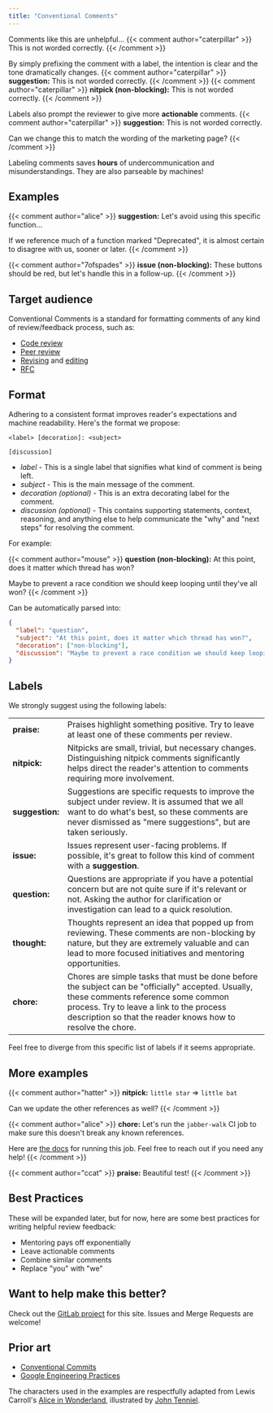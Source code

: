 ```yaml
---
title: "Conventional Comments"
---
```


Comments like this are unhelpful...
{{< comment author="caterpillar" >}}
This is not worded correctly.
{{< /comment >}}

By simply prefixing the comment with a label, the intention is clear and the tone dramatically changes.
{{< comment author="caterpillar" >}}
**suggestion:** This is not worded correctly.
{{< /comment >}}
{{< comment author="caterpillar" >}}
**nitpick (non-blocking):** This is not worded correctly.
{{< /comment >}}

Labels also prompt the reviewer to give more **actionable** comments.
{{< comment author="caterpillar" >}}
**suggestion:** This is not worded correctly.

Can we change this to match the wording of the marketing page?
{{< /comment >}}

Labeling comments saves **hours** of undercommunication and misunderstandings. They are also parseable by machines!

## Examples

{{< comment author="alice" >}}
**suggestion:** Let's avoid using this specific function...

If we reference much of a function marked "Deprecated", it is almost certain to disagree with us, sooner or later.
{{< /comment >}}

{{< comment author="7ofspades" >}}
**issue (non-blocking):** These buttons should be red, but let's handle this in a follow-up.
{{< /comment >}}

## Target audience

Conventional Comments is a standard for formatting comments of any kind of review/feedback process, such as:

- [Code review](https://en.wikipedia.org/wiki/Code_review)
- [Peer review](https://en.wikipedia.org/wiki/Peer_review)
- [Revising](https://en.wikipedia.org/wiki/Revision_(writing)) and [editing](https://en.wikipedia.org/wiki/Editing)
- [RFC](https://en.wikipedia.org/wiki/Request_for_Comments)

## Format

Adhering to a consistent format improves reader's expectations and machine readability.
Here's the format we propose:

```
<label> [decoration]: <subject>

[discussion]
```

- *label* - This is a single label that signifies what kind of comment is being left.
- *subject* - This is the main message of the comment.
- *decoration (optional)* - This is an extra decorating label for the comment.
- *discussion (optional)* - This contains supporting statements, context, reasoning, and anything else to help communicate the "why" and "next steps" for resolving the comment.

For example:

{{< comment author="mouse" >}}
**question (non-blocking):** At this point, does it matter which thread has won?

Maybe to prevent a race condition we should keep looping until they've all won?
{{< /comment >}}

Can be automatically parsed into:

```json
{
  "label": "question",
  "subject": "At this point, does it matter which thread has won?",
  "decoration": ["non-blocking"],
  "discussion": "Maybe to prevent a race condition we should keep looping until they've all won?"
}
```

## Labels

We strongly suggest using the following labels:

|                 |             |
|-----------------|-------------|
| **praise:**     | Praises highlight something positive. Try to leave at least one of these comments per review. |
| **nitpick:**    | Nitpicks are small, trivial, but necessary changes. Distinguishing nitpick comments significantly helps direct the reader's attention to comments requiring more involvement. |
| **suggestion:** | Suggestions are specific requests to improve the subject under review. It is assumed that we all want to do what's best, so these comments are never dismissed as "mere suggestions", but are taken seriously. |
| **issue:**      | Issues represent user-facing problems. If possible, it's great to follow this kind of comment with a **suggestion**. |
| **question:**   | Questions are appropriate if you have a potential concern but are not quite sure if it's relevant or not. Asking the author for clarification or investigation can lead to a quick resolution. |
| **thought:**    | Thoughts represent an idea that popped up from reviewing. These comments are non-blocking by nature, but they are extremely valuable and can lead to more focused initiatives and mentoring opportunities. |
| **chore:**      | Chores are simple tasks that must be done before the subject can be "officially" accepted. Usually, these comments reference  some common process. Try to leave a link to the process description so that the reader knows how to resolve the chore. |

Feel free to diverge from this specific list of labels if it seems appropriate.

## More examples

{{< comment author="hatter" >}}
**nitpick:** `little star` => `little bat`

Can we update the other references as well?
{{< /comment >}}

{{< comment author="alice" >}}
**chore:** Let's run the `jabber-walk` CI job to make sure this doesn't break any known references.

Here are [the docs](https://en.wikipedia.org/wiki/Jabberwocky) for running this job. Feel free to reach out if you need any help!
{{< /comment >}}

{{< comment author="ccat" >}}
**praise:** Beautiful test!
{{< /comment >}}

## Best Practices

These will be expanded later, but for now, here are some best practices for writing helpful review feedback:

- Mentoring pays off exponentially
- Leave actionable comments
- Combine similar comments
- Replace "you" with "we"

## Want to help make this better?

Check out the [GitLab project](https://gitlab.com/conventionalcomments/conventionalcomments.gitlab.io) for this site. 
Issues and Merge Requests are welcome!

## Prior art

- [Conventional Commits](https://www.conventionalcommits.org)
- [Google Engineering Practices](https://github.com/google/eng-practices/blob/57c895ad4b09c8941288c04e44a08797b76b4d4d/review/reviewer/standard.md#mentoring)

The characters used in the examples are respectfully adapted from Lewis Carroll's [Alice in Wonderland][alice], illustrated by [John Tenniel][jtenniel].

[alice]: https://en.wikipedia.org/wiki/Alice%27s_Adventures_in_Wonderland
[jtenniel]: https://en.wikipedia.org/wiki/John_Tenniel
